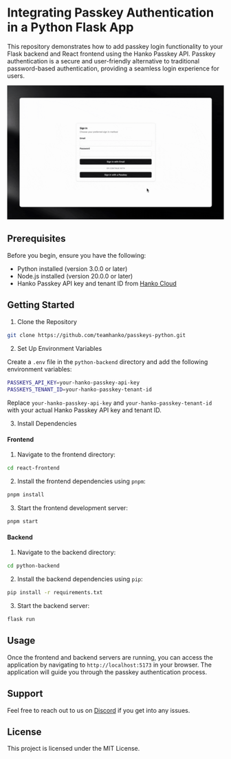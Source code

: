 # Integrating Passkey Authentication in a Python Flask App

This repository demonstrates how to add passkey login functionality to your Flask backend and React frontend using the Hanko Passkey API. Passkey authentication is a secure and user-friendly alternative to traditional password-based authentication, providing a seamless login experience for users.

![Passkey demo](/passkey.gif)

## Prerequisites

Before you begin, ensure you have the following:

* Python installed (version 3.0.0 or later)
* Node.js installed (version 20.0.0 or later)
* Hanko Passkey API key and tenant ID from [Hanko Cloud](https://cloud.hanko.io/)

## Getting Started

1. Clone the Repository

```bash
git clone https://github.com/teamhanko/passkeys-python.git
```

2. Set Up Environment Variables

Create a `.env` file in the `python-backend` directory and add the following environment variables:

```sh
PASSKEYS_API_KEY=your-hanko-passkey-api-key
PASSKEYS_TENANT_ID=your-hanko-passkey-tenant-id
```

Replace `your-hanko-passkey-api-key` and `your-hanko-passkey-tenant-id` with your actual Hanko Passkey API key and tenant ID.


3. Install Dependencies

#### Frontend

1. Navigate to the frontend directory:

```bash
cd react-frontend
```

2. Install the frontend dependencies using `pnpm`:

```bash
pnpm install
```

3. Start the frontend development server:

```bash
pnpm start
```

#### Backend

1. Navigate to the backend directory:

```bash
cd python-backend
```

2. Install the backend dependencies using `pip`:

```bash
pip install -r requirements.txt
```

3. Start the backend server:

```bash
flask run
```

## Usage

Once the frontend and backend servers are running, you can access the application by navigating to `http://localhost:5173` in your browser. The application will guide you through the passkey authentication process.

## Support

Feel free to reach out to us on [Discord](https://hanko.io/community) if you get into any issues.

## License

This project is licensed under the MIT License.





